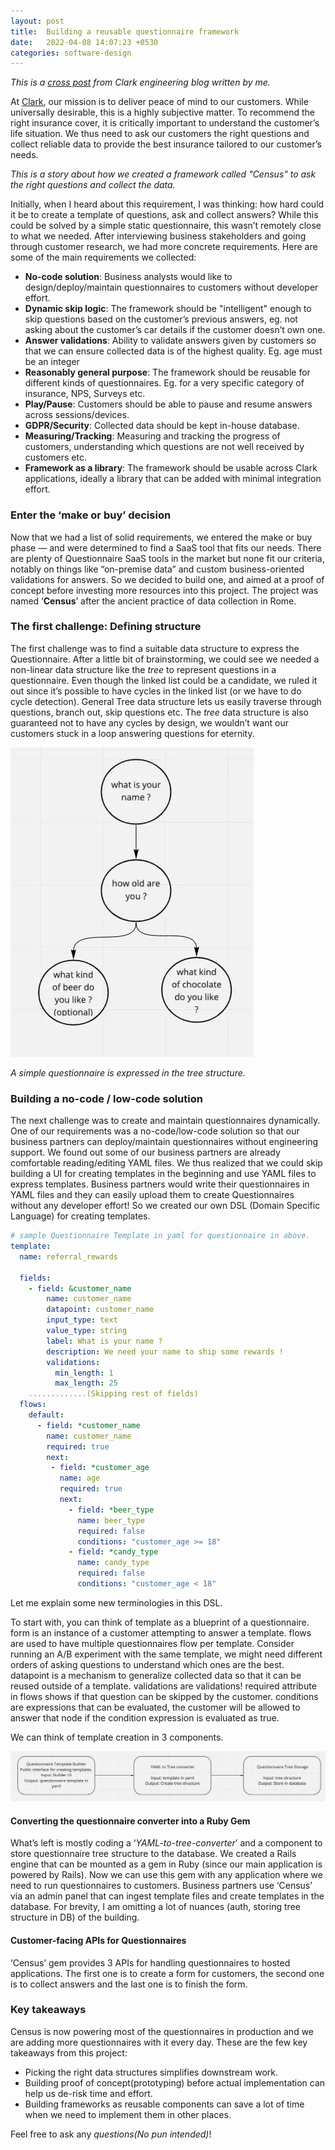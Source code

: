 ```yaml
---
layout: post
title:  Building a reusable questionnaire framework
date:   2022-04-08 14:07:23 +0530
categories: software-design
---
```


*This is a [cross post](https://clark.engineering/asking-the-right-questions-44c4e8188849) from Clark engineering blog written by me.*

At [Clark](https://www.clark.de/), our mission is to deliver peace of mind to our customers. While universally desirable, this is a highly subjective matter. To recommend the right insurance cover, it is critically important to understand the customer’s life situation. We thus need to ask our customers the right questions and collect reliable data to provide the best insurance tailored to our customer’s needs.

*This is a story about how we created a framework called "Census" to ask the right questions and collect the data.*

Initially, when I heard about this requirement, I was thinking: how hard could it be to create a template of questions, ask and collect answers? While this could be solved by a simple static questionnaire, this wasn’t remotely close to what we needed. After interviewing business stakeholders and going through customer research, we had more concrete requirements. Here are some of the main requirements we collected:

- **No-code solution**: Business analysts would like to design/deploy/maintain questionnaires to customers without developer effort.
- **Dynamic skip logic**: The framework should be "intelligent" enough to skip questions based on the customer’s previous answers, eg. not asking about the customer’s car details if the customer doesn’t own one.
- **Answer validations**: Ability to validate answers given by customers so that we can ensure collected data is of the highest quality. Eg. age must be an integer
- **Reasonably general purpose**: The framework should be reusable for different kinds of questionnaires. Eg. for a very specific category of insurance, NPS, Surveys etc.
- **Play/Pause**: Customers should be able to pause and resume answers across sessions/devices.
- **GDPR/Security**: Collected data should be kept in-house database.
- **Measuring/Tracking**: Measuring and tracking the progress of customers, understanding which questions are not well received by customers etc.
- **Framework as a library**: The framework should be usable across Clark applications, ideally a library that can be added with minimal integration effort.

### Enter the ‘make or buy’ decision
Now that we had a list of solid requirements, we entered the make or buy phase — and were determined to find a SaaS tool that fits our needs. There are plenty of Questionnaire SaaS tools in the market but none fit our criteria, notably on things like “on-premise data” and custom business-oriented validations for answers. So we decided to build one, and aimed at a proof of concept before investing more resources into this project. The project was named ‘**Census**’ after the ancient practice of data collection in Rome.

### The first challenge: Defining structure
The first challenge was to find a suitable data structure to express the Questionnaire. After a little bit of brainstorming, we could see we needed a non-linear data structure like the *tree* to represent questions in a questionnaire. Even though the linked list could be a candidate, we ruled it out since it’s possible to have cycles in the linked list (or we have to do cycle detection). General Tree data structure lets us easily traverse through questions, branch out, skip questions etc. The *tree* data structure is also guaranteed not to have any cycles by design, we wouldn’t want our customers stuck in a loop answering questions for eternity.

![questionnaire tree structure](/assets/images/building-questionnaire-framework/census-1.webp)

*A simple questionnaire is expressed in the tree structure.*

### Building a no-code / low-code solution
The next challenge was to create and maintain questionnaires dynamically. One of our requirements was a no-code/low-code solution so that our business partners can deploy/maintain questionnaires without engineering support. We found out some of our business partners are already comfortable reading/editing YAML files. We thus realized that we could skip building a UI for creating templates in the beginning and use YAML files to express templates. Business partners would write their questionnaires in YAML files and they can easily upload them to create Questionnaires without any developer effort! So we created our own DSL (Domain Specific Language) for creating templates.

```yml
# sample Questionnaire Template in yaml for questionnaire in above.
template:
  name: referral_rewards
  
  fields:
    - field: &customer_name 
        name: customer_name
        datapoint: customer_name
        input_type: text
        value_type: string
        label: What is your name ?
        description: We need your name to ship some rewards !
        validations:
          min_length: 1
          max_length: 25
    .............(Skipping rest of fields)          
  flows:
    default:
      - field: *customer_name
        name: customer_name
        required: true
        next:
         - field: *customer_age
           name: age
           required: true
           next:
             - field: *beer_type
               name: beer_type
               required: false
               conditions: "customer_age >= 18"
             - field: *candy_type
               name: candy_type
               required: false
               conditions: "customer_age < 18"
```

Let me explain some new terminologies in this DSL.

To start with, you can think of template as a blueprint of a questionnaire. form is an instance of a customer attempting to answer a template. flows are used to have multiple questionnaires flow per template. Consider running an A/B experiment with the same template, we might need different orders of asking questions to understand which ones are the best. datapoint is a mechanism to generalize collected data so that it can be reused outside of a template. validations are validations! required attribute in flows shows if that question can be skipped by the customer. conditions are expressions that can be evaluated, the customer will be allowed to answer that node if the condition expression is evaluated as true.

We can think of template creation in 3 components.

![census-components](/assets/images/building-questionnaire-framework/census-2.webp)

#### Converting the questionnaire converter into a Ruby Gem
What’s left is mostly coding a ‘*YAML-to-tree-converter*’ and a component to store questionnaire tree structure to the database. We created a Rails engine that can be mounted as a gem in Ruby (since our main application is powered by Rails). Now we can use this gem with any application where we need to run questionnaires to customers. Business partners use ‘Census’ via an admin panel that can ingest template files and create templates in the database. For brevity, I am omitting a lot of nuances (auth, storing tree structure in DB) of the building.

#### Customer-facing APIs for Questionnaires
‘Census’ gem provides 3 APIs for handling questionnaires to hosted applications. The first one is to create a form for customers, the second one is to collect answers and the last one is to finish the form.

### Key takeaways
Census is now powering most of the questionnaires in production and we are adding more questionnaires with it every day. These are the few key takeaways from this project:

- Picking the right data structures simplifies downstream work.
- Building proof of concept(prototyping) before actual implementation can help us de-risk time and effort.
- Building frameworks as reusable components can save a lot of time when we need to implement them in other places.

Feel free to ask any *questions(No pun intended)*!